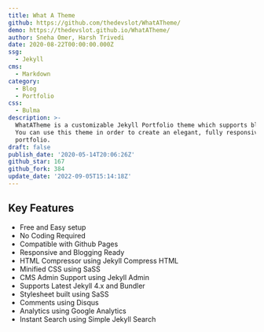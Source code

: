 ```yaml
---
title: What A Theme
github: https://github.com/thedevslot/WhatATheme/
demo: https://thedevslot.github.io/WhatATheme/
author: Sneha Omer, Harsh Trivedi
date: 2020-08-22T00:00:00.000Z
ssg:
  - Jekyll
cms:
  - Markdown
category:
  - Blog
  - Portfolio
css:
  - Bulma
description: >-
  WhatATheme is a customizable Jekyll Portfolio theme which supports blogging.
  You can use this theme in order to create an elegant, fully responsive
  portfolio.
draft: false
publish_date: '2020-05-14T20:06:26Z'
github_star: 167
github_fork: 384
update_date: '2022-09-05T15:14:18Z'
---
```


## Key Features
- Free and Easy setup
- No Coding Required
- Compatible with Github Pages
- Responsive and Blogging Ready
- HTML Compressor using Jekyll Compress HTML
- Minified CSS using SaSS
- CMS Admin Support using Jekyll Admin
- Supports Latest Jekyll 4.x and Bundler
- Stylesheet built using SaSS
- Comments using Disqus
- Analytics using Google Analytics
- Instant Search using Simple Jekyll Search